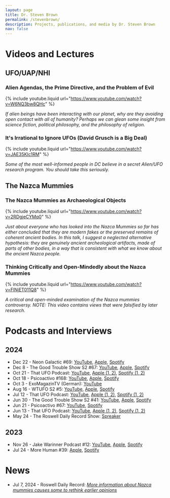 ```yaml
---
layout: page
title: Dr. Steven Brown
permalink: /stevenbrown/
description: Projects, publications, and media by Dr. Steven Brown
nav: false
---
```


# Videos and Lectures
## UFO/UAP/NHI

### Alien Agendas, the Prime Directive, and the Problem of Evil

{% include youtube.liquid url="https://www.youtube.com/watch?v=W6NQ3bw8QHc" %}

*If alien beings have been interacting with our planet, why are they avoiding open contact with all of humanity? Perhaps we can glean some insight from science fiction, political philosophy, and the philosophy of religion.*

### It's Irrational to Ignore UFOs (David Grusch is a Big Deal)

{% include youtube.liquid url="https://www.youtube.com/watch?v=JAE35KIc1RM" %}

*Some of the most well-informed people in DC believe in a secret Alien/UFO research program. You should take this seriously.*

## The Nazca Mummies

### The Nazca Mummies as Archaeological Objects

{% include youtube.liquid url="https://www.youtube.com/watch?v=2RDgjeCYMq0" %}

*Just about everyone who has looked into the Nazca Mummies so far has either concluded that they are modern fakes or the preserved remains of coherent ancient bodies. In this talk, I suggest a neglected alternative hypothesis: they are genuinely ancient archeological artifacts, made of parts of other bodies, in a way that is consistent with what we know about the ancient Nazca people.*

### Thinking Critically and Open-Mindedly about the Nazca Mummies

{% include youtube.liquid url="https://www.youtube.com/watch?v=FlNjET011Q8" %}

*A critical and open-minded examination of the Nazca mummies controversy. NOTE: This video contains views that were falsified by later research.*



# Podcasts and Interviews

## 2024
- Dec 22 - Neon Galactic #69: [YouTube](https://youtu.be/WFBZV9ljIyk?si=-xCiiT9yv1idFEDh), [Apple](https://podcasts.apple.com/us/podcast/professor-steven-brown-neon-galactic-episode-69/id1761471463?i=1000681325775), [Spotify](https://open.spotify.com/episode/16c2vWEqyBZH1OvuAAPCFB)
- Dec 8 - The Good Trouble Show S2 #67: [YouTube](https://youtu.be/Kmtmkc4Luu8?si=Ac516KtnDwuarmJ2), [Apple](https://podcasts.apple.com/ca/podcast/visible-college-scholars-unlock-uap-ufo-mysteries/id1676750079?i=1000684698960), [Spotify](https://open.spotify.com/episode/3G0HOxaeDFUhWMoBjOrP25?si=s5eUkQOFRfeHRLHpzwAiRA)
- Oct 21 - That UFO Podcast: [YouTube](https://youtu.be/xgDG9VsF9Lo?si=Aj3-ERAaBNr_vSy1), [Apple (1]()[, 2)](), [Spotify (1](https://open.spotify.com/episode/7KW5IodyvSTKfzSYxxLsjF?si=67t_5Um4QuqcDFrxmHcdnw)[, 2)](https://open.spotify.com/episode/10HedbBXRWcM0YcNB4NveY?si=rMA14izwTNOmOkufvsEELQ)
- Oct 18 - Psicoactivo #168: [YouTube](https://youtu.be/AJk6H2r2d24?si=6HfDpV2X2pf-Yqd_), [Apple](https://podcasts.apple.com/ca/podcast/prof-steven-brown-on-ufos-religion-the-nazca-mummies/id1776302213?i=1000675392603), [Spotify](https://open.spotify.com/episode/5IS2tlcE2uH9Q0mHlVPpyR?si=vxQnuew-RteUmbqI5pNXWA)
- Oct 3 - ExoMagazinTV (German): [YouTube](https://youtu.be/ICbbxDeINhI?si=IP6MmB3VvA9b6ZeP)
- Aug 16 - WTUFO S2 #5: [YouTube](https://youtu.be/j7tZgcb7nVM?si=wDZonoXIIEkCeRqL), [Apple](https://podcasts.apple.com/us/podcast/s2e5-dr-steven-brown-epistemology-and-ufos/id1748452441?i=1000665637894), [Spotify](https://open.spotify.com/episode/5gYtJ0GBIebiLscq2XyZSH?si=KM1Nat12Rx2ORghVwQewjA)
- Jul 12 - That UFO Podcast: [YouTube](https://youtu.be/Qin_JjLvJDI?si=9aY2tXItqrrfudZY), [Apple (1](https://podcasts.apple.com/us/podcast/dr-steven-brown-nazca-mummies-a-changing-perspective-pt-1/id1511121397?i=1000661900610)[, 2)](https://podcasts.apple.com/us/podcast/dr-steven-brown-nazca-mummies-a-changing-perspective-pt-2/id1511121397?i=1000662014210), [Spotify (1](https://open.spotify.com/episode/73lfUQlaLhpvkHG9OiBKgs?si=3415Nx3ARFiKLYkyzvW7vQ)[, 2)](https://open.spotify.com/episode/6dpWPq7Q4XlKDKjTO1fwo4?si=GcsZaqnJSce5a4qCOReang)
- Jun 30 - The Good Trouble Show S2 #41: [YouTube](https://www.youtube.com/live/OHJ5CTi9gh0?si=9uCEGClmZoNYMjLN), [Apple](https://podcasts.apple.com/us/podcast/cat-scan-analysis-of-the-nazca-mummies-uap-alien/id1676750079?i=1000668241753), [Spotify](https://open.spotify.com/episode/0ZO5Pd6JAxoInmWMQ0AFQl?si=3cVWWZnpTFCE7Yk67jzkbw)
- Jun 21 - Psicoactivo #67: [YouTube](https://youtu.be/byOyVTWZU5c?si=I7zMO1FKB32_-gIN), [Spotify](https://open.spotify.com/episode/3jMtOVDfF1VQlNiIi5NVvQ?si=nDyRXQr-RUOoLQplL-MTgg)
- Jun 13 - That UFO Podcast: [YouTube](https://youtu.be/29xmzkvam_E?si=uhQnjhq4EkMSKenC), [Apple (1](https://podcasts.apple.com/us/podcast/dr-steven-brown-ufos-nazca-mummies-philosophy-pt-1/id1511121397?i=1000658441514)[, 2)](https://podcasts.apple.com/us/podcast/dr-steven-brown-ufos-nazca-mummies-philosophy-pt-2/id1511121397?i=1000658760321), [Spotify (1](https://open.spotify.com/episode/5V0A0o5dTnq5VklUZwzgnl?si=MfRZAe90Rg-9I6-OSreqgQ)[, 2)](https://open.spotify.com/episode/2lBqPS6mvey6489Ca7hDQB?si=fRfPlo7USvy7-HLKLqBp3w)
- May 24 - The Roswell Daily Record Show: [Spreaker](https://www.spreaker.com/episode/osu-assistant-professor-of-teaching-philosophy-steven-brown-talks-ufos-and-the-nazca-mummies--60091416)


## 2023
- Nov 26 - Jake Warinner Podcast #12: [YouTube](https://youtu.be/Qh3qLAY6HdU?si=wjsmhp38D4z4MpX8), [Apple](https://podcasts.apple.com/us/podcast/12-steven-brown-ufos-aliens-and-philosophy/id1711278585?i=1000635702520), [Spotify](https://open.spotify.com/episode/4p5RhgDjeuVro641f2mMI5?si=AvJrfgNWRqKqgItt5CK9rA) 
- Jul 24 - More Human #39: [Apple](https://podcasts.apple.com/us/podcast/ep-39-being-critically-open-minded-about-aliens-with/id1615089594?i=1000622208934), [Spotify](https://open.spotify.com/episode/5Sca8l8BWHZ2qL8vEHD3zE)

# News

- Jul 7, 2024 - Roswell Daily Record: [*More information about Nazca mummies causes some to rethink earlier opinions*](https://www.rdrnews.com/news/local/more-information-about-nazca-mummies-causes-some-to-rethink-earlier-opinions/article_76479aa8-3bf5-11ef-8fd5-1b829f29e194.html)
